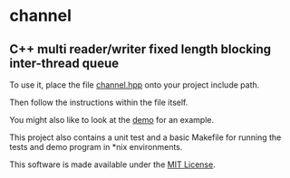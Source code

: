 # channel

## C++ multi reader/writer fixed length blocking inter-thread queue

To use it, place the file [channel.hpp](channel.hpp) onto your project 
include path.

Then follow the instructions within the file itself.

You might also like to look at the [demo](test/demo.cpp) for an example.

This project also contains a unit test and a basic Makefile for running the
tests and demo program in *nix environments.

This software is made available under the [MIT License](LICENSE-MIT.txt).


